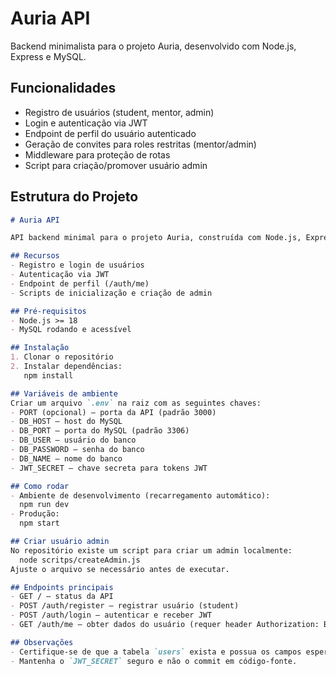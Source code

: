 # Auria API

Backend minimalista para o projeto Auria, desenvolvido com Node.js, Express e MySQL.

## Funcionalidades

- Registro de usuários (student, mentor, admin)
- Login e autenticação via JWT
- Endpoint de perfil do usuário autenticado
- Geração de convites para roles restritas (mentor/admin)
- Middleware para proteção de rotas
- Script para criação/promover usuário admin

## Estrutura do Projeto

```markdown
# Auria API

API backend minimal para o projeto Auria, construída com Node.js, Express e MySQL.

## Recursos
- Registro e login de usuários
- Autenticação via JWT
- Endpoint de perfil (/auth/me)
- Scripts de inicialização e criação de admin

## Pré-requisitos
- Node.js >= 18
- MySQL rodando e acessível

## Instalação
1. Clonar o repositório
2. Instalar dependências:
   npm install

## Variáveis de ambiente
Criar um arquivo `.env` na raiz com as seguintes chaves:
- PORT (opcional) — porta da API (padrão 3000)
- DB_HOST — host do MySQL
- DB_PORT — porta do MySQL (padrão 3306)
- DB_USER — usuário do banco
- DB_PASSWORD — senha do banco
- DB_NAME — nome do banco
- JWT_SECRET — chave secreta para tokens JWT

## Como rodar
- Ambiente de desenvolvimento (recarregamento automático):
  npm run dev
- Produção:
  npm start

## Criar usuário admin
No repositório existe um script para criar um admin localmente:
  node scritps/createAdmin.js
Ajuste o arquivo se necessário antes de executar.

## Endpoints principais
- GET / — status da API
- POST /auth/register — registrar usuário (student)
- POST /auth/login — autenticar e receber JWT
- GET /auth/me — obter dados do usuário (requer header Authorization: Bearer <token>)

## Observações
- Certifique-se de que a tabela `users` exista e possua os campos esperados (name, email, password_hash, role, is_active, created_at, updated_at).
- Mantenha o `JWT_SECRET` seguro e não o commit em código-fonte.
```